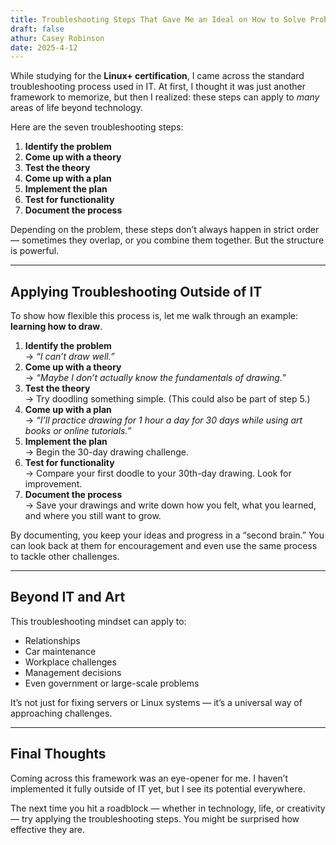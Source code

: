 ```yaml
---
title: Troubleshooting Steps That Gave Me an Ideal on How to Solve Problems
draft: false
athur: Casey Robinson
date: 2025-4-12
---
```

While studying for the **Linux+ certification**, I came across the standard troubleshooting process used in IT. At first, I thought it was just another framework to memorize, but then I realized: these steps can apply to *many* areas of life beyond technology.  

Here are the seven troubleshooting steps:

1. **Identify the problem**  
2. **Come up with a theory**  
3. **Test the theory**  
4. **Come up with a plan**  
5. **Implement the plan**  
6. **Test for functionality**  
7. **Document the process**  

Depending on the problem, these steps don’t always happen in strict order — sometimes they overlap, or you combine them together. But the structure is powerful.

---

## Applying Troubleshooting Outside of IT

To show how flexible this process is, let me walk through an example: **learning how to draw**.

1. **Identify the problem**  
   → *“I can’t draw well.”*  
2. **Come up with a theory**  
   → *“Maybe I don’t actually know the fundamentals of drawing.”*  
3. **Test the theory**  
   → Try doodling something simple. (This could also be part of step 5.)  
4. **Come up with a plan**  
   → *“I’ll practice drawing for 1 hour a day for 30 days while using art books or online tutorials.”*  
5. **Implement the plan**  
   → Begin the 30-day drawing challenge.  
6. **Test for functionality**  
   → Compare your first doodle to your 30th-day drawing. Look for improvement.  
7. **Document the process**  
   → Save your drawings and write down how you felt, what you learned, and where you still want to grow.  

By documenting, you keep your ideas and progress in a “second brain.” You can look back at them for encouragement and even use the same process to tackle other challenges.

---
## Beyond IT and Art
This troubleshooting mindset can apply to:  
- Relationships  
- Car maintenance  
- Workplace challenges  
- Management decisions  
- Even government or large-scale problems  

It’s not just for fixing servers or Linux systems — it’s a universal way of approaching challenges.  

---
## Final Thoughts
Coming across this framework was an eye-opener for me. I haven’t implemented it fully outside of IT yet, but I see its potential everywhere.  

The next time you hit a roadblock — whether in technology, life, or creativity — try applying the troubleshooting steps. You might be surprised how effective they are.
